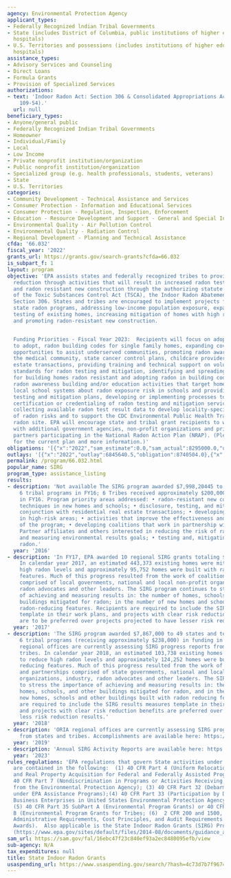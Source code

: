 ```yaml
---
agency: Environmental Protection Agency
applicant_types:
- Federally Recognized lndian Tribal Governments
- State (includes District of Columbia, public institutions of higher education and
  hospitals)
- U.S. Territories and possessions (includes institutions of higher education and
  hospitals)
assistance_types:
- Advisory Services and Counseling
- Direct Loans
- Formula Grants
- Provision of Specialized Services
authorizations:
- text: 'Indoor Radon Act: Section 306 & Consolidated Appropriations Act of 2006 (PL
    109-54).'
  url: null
beneficiary_types:
- Anyone/general public
- Federally Recognized Indian Tribal Governments
- Homeowner
- Individual/Family
- Local
- Low Income
- Private nonprofit institution/organization
- Public nonprofit institution/organization
- Specialized group (e.g. health professionals, students, veterans)
- State
- U.S. Territories
categories:
- Community Development - Technical Assistance and Services
- Consumer Protection - Information and Educational Services
- Consumer Protection - Regulation, Inspection, Enforcement
- Education - Resource Development and Support - General and Special Interest Organizations
- Environmental Quality - Air Pollution Control
- Environmental Quality - Radiation Control
- Regional Development - Planning and Technical Assistance
cfda: '66.032'
fiscal_year: '2022'
grants_url: https://grants.gov/search-grants?cfda=66.032
is_subpart_f: 1
layout: program
objective: 'EPA assists states and federally recognized tribes to provide radon risk
  reduction through activities that will result in increased radon testing, mitigation,
  and radon resistant new construction through the authorizing statute: Title III
  of the Toxic Substances Control Act (TSCA), the Indoor Radon Abatement Act (IRAA),
  Section 306. States and tribes are encouraged to implement projects focused on assisting
  state radon programs, addressing low-income population exposure, expanding radon
  testing of existing homes, increasing mitigation of homes with high radon levels,
  and promoting radon-resistant new construction.


  Funding Priorities - Fiscal Year 2023:  Recipients will focus on adopting, or seeking
  to adopt, radon building codes for single family homes, expanding coverage and seeking
  opportunities to assist underserved communities, promoting radon awareness through
  the medical community, state cancer control plans, childcare providers and real
  estate transactions, providing training and technical support on voluntary consensus
  standards for radon testing and mitigation, identifying and spreading best practices
  for building homes radon resistant and adopting radon in building codes, providing
  radon awareness building and/or education activities that target homebuyers, informing
  local school systems about radon exposure risk in schools and providing sample school
  testing and mitigation plans, developing or implementing processes to ensure appropriate,
  certification or credentialing of radon testing and mitigation service providers,
  collecting available radon test result data to develop locality-specific classifications
  of radon risks and to support the CDC Environmental Public Health Tracking Network
  radon site. EPA will encourage state and tribal grant recipients to work collaboratively
  with additional government agencies, non-profit organizations and private sector
  partners participating in the National Radon Action Plan (NRAP). (Please see https://www.epa.gov/radon/national-radon-action-plan-strategy-saving-lives
  for the current plan and more information.)'
obligations: '[{"x":"2022","sam_estimate":0.0,"sam_actual":8295000.0,"usa_spending_actual":8556582.0},{"x":"2023","sam_estimate":10995000.0,"sam_actual":0.0,"usa_spending_actual":6744548.0},{"x":"2024","sam_estimate":12487000.0,"sam_actual":0.0,"usa_spending_actual":6928882.0}]'
outlays: '[{"x":"2022","outlay":6845640.5,"obligation":8740504.0},{"x":"2023","outlay":3331323.97,"obligation":6301545.0},{"x":"2024","outlay":651733.01,"obligation":2777950.0}]'
permalink: /program/66.032.html
popular_name: SIRG
program_type: assistance_listing
results:
- description: 'Not available The SIRG program awarded $7,998,20445 to 45 state and
    6 tribal programs in FY16; 6 Tribes received approximately $200,000 in funding
    in FY16. Program priority areas addressed: • radon-resistant new construction
    techniques in new homes and schools; • disclosure, testing, and mitigation in
    conjunction with residential real estate transactions; • developing radon programs
    in high-risk areas; • activities that improve the effectiveness and viability
    of the program; • developing coalitions that work in partnership with local governments,
    Partner affiliates and others interested in reducing the risk of radon; • setting
    and measuring environmental results goals; • testing and, mitigating schools for
    radon.'
  year: '2016'
- description: 'In FY17, EPA awarded 10 regional SIRG grants totaling $7,911,000.
    In calendar year 2017, an estimated 443,373 existing homes were mitigated to reduce
    high radon levels and approximately 95,752 homes were built with radon-reducing
    features. Much of this progress resulted from the work of coalitions and partnerships
    comprised of local governments, national and local non-profit organizations, industry,
    radon advocates and other leaders. The SIRG program continues to stress the importance
    of achieving and measuring results in: the number of homes, schools, and other
    buildings mitigated for radon; in the number of new homes and schools built with
    radon-reducing features. Recipients are required to include the SIRG results measures
    template in their work plans, and projects with clear risk reduction benefits
    are to be preferred over projects projected to have lesser risk reducing results.'
  year: '2017'
- description: 'The SIRG program awarded $7,867,000 to 49 states and territories and
    6 tribal programs (receiving approximately $238,000) in funding in FY18. ORIA
    regional offices are currently assessing SIRG progress reports from states and
    tribes. In calendar year 2018, an estimated 103,738 existing homes were mitigated
    to reduce high radon levels and approximately 124,252 homes were built with radon
    reducing features. Much of this progress resulted from the work of coalitions
    and partnerships comprised of state governments, national and local non-profit
    organizations, industry, radon advocates and other leaders. The SIRG program continues
    to stress the importance of achieving and measuring results in: the number of
    homes, schools, and other buildings mitigated for radon, and in the number of
    new homes, schools and other buildings built with radon reducing features. Recipients
    are required to include the SIRG results measures template in their work plans,
    and projects with clear risk reduction benefits are preferred over projects with
    less risk reduction results.'
  year: '2018'
- description: 'ORIA regional offices are currently assessing SIRG progress reports
    from states and tribes. Accomplishments are available here: https://www.epa.gov/radon/state-indoor-radon-grants-resources.'
  year: '2019'
- description: 'Annual SIRG Activity Reports are available here: https://www.epa.gov/radon/state-indoor-radon-grants-resources.'
  year: '2023'
rules_regulations: 'EPA regulations that govern State activities under the SIRG Program
  are contained in the following:  (1) 40 CFR Part 4 (Uniform Relocation Assistance
  and Real Property Acquisition for Federal and Federally Assisted Programs); (2)
  40 CFR Part 7 (Nondiscrimination in Programs or Activities Receiving Federal Assistance
  from the Environmental Protection Agency); (3) 40 CFR Part 32 (Debarment and Suspension
  under EPA Assistance Programs);(4) 40 CFR Part 33 (Participation by Disadvantaged
  Business Enterprises in United States Environmental Protection Agency Programs);
  (5) 40 CFR Part 35 SubPart A (Environmental Program Grants) or 40 CFR Part 35 SubPart
  B (Environmental Program Grants for Tribes; (6)  2 CFR 200 and 1500, (EPA Uniform
  Administrative Requirements, Cost Principles, and Audit Requirements for Federal
  Awards).  Also applicable is the State Indoor Radon Grants (SIRG) Program Handbook
  (https://www.epa.gov/sites/default/files/2014-08/documents/guidance_and_handbook.pdf).'
sam_url: https://sam.gov/fal/16ebc47f23c840ef93a2ec8480095efb/view
sub-agency: N/A
tax_expenditures: null
title: State Indoor Radon Grants
usaspending_url: https://www.usaspending.gov/search/?hash=4c73d7b7f967434c3aa2d710792130f6
---
```

